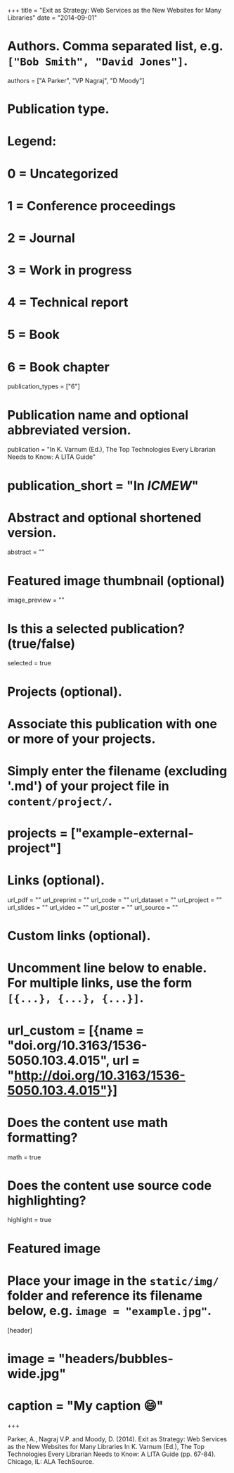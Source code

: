 +++
title = "Exit as Strategy: Web Services as the New Websites for Many Libraries"
date = "2014-09-01"

# Authors. Comma separated list, e.g. `["Bob Smith", "David Jones"]`.
authors = ["A Parker", "VP Nagraj", "D Moody"]

# Publication type.
# Legend:
# 0 = Uncategorized
# 1 = Conference proceedings
# 2 = Journal
# 3 = Work in progress
# 4 = Technical report
# 5 = Book
# 6 = Book chapter
publication_types = ["6"]

# Publication name and optional abbreviated version.
publication = "In K. Varnum (Ed.), The Top Technologies Every Librarian Needs to Know: A LITA Guide"
# publication_short = "In *ICMEW*"

# Abstract and optional shortened version.
abstract = ""

# Featured image thumbnail (optional)
image_preview = ""

# Is this a selected publication? (true/false)
selected = true

# Projects (optional).
#   Associate this publication with one or more of your projects.
#   Simply enter the filename (excluding '.md') of your project file in `content/project/`.
# projects = ["example-external-project"]

# Links (optional).
url_pdf = ""
url_preprint = ""
url_code = ""
url_dataset = ""
url_project = ""
url_slides = ""
url_video = ""
url_poster = ""
url_source = ""

# Custom links (optional).
#   Uncomment line below to enable. For multiple links, use the form `[{...}, {...}, {...}]`.
# url_custom = [{name = "doi.org/10.3163/1536-5050.103.4.015", url = "http://doi.org/10.3163/1536-5050.103.4.015"}]

# Does the content use math formatting?
math = true

# Does the content use source code highlighting?
highlight = true

# Featured image
# Place your image in the `static/img/` folder and reference its filename below, e.g. `image = "example.jpg"`.
[header]
# image = "headers/bubbles-wide.jpg"
# caption = "My caption :smile:"

+++


Parker, A., Nagraj V.P. and Moody, D. (2014). Exit as Strategy: Web Services as the New Websites for Many Libraries In K. Varnum (Ed.), The Top Technologies Every Librarian Needs to Know: A LITA Guide (pp. 67-84). Chicago, IL: ALA TechSource.